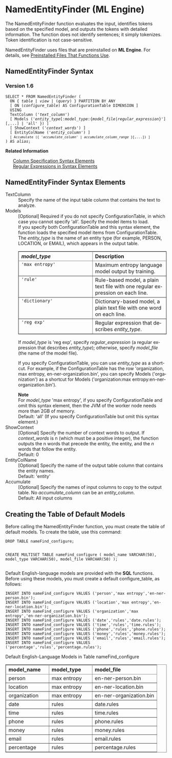 <div class="nested0" aria-labelledby="ariaid-title1" topicindex="1" topicid="lam1507582387267" id="lam1507582387267"><h1 class="title topictitle1" id="ariaid-title1">NamedEntityFinder (ML Engine)</h1><div class="body conbody">
<p class="p">The NamedEntityFinder function evaluates the input, identifies tokens based on the specified model, and outputs the tokens with detailed information. The function does not identify sentences; it simply tokenizes. Token identification is not case-sensitive.</p>
<p class="p">NamedEntityFinder uses files that are preinstalled on <span><b>ML Engine</b></span>. For details, see <a href="tzu1557778477026.md">Preinstalled Files That Functions Use</a>.</p></div><div class="topic reference nested1" aria-labelledby="ariaid-title2" topicindex="2" topicid="fsr1507582452484" xml:lang="en-us" lang="en-us" id="fsr1507582452484">
<h2 class="title topictitle2" id="ariaid-title2">NamedEntityFinder Syntax</h2><div class="body refbody"><div class="section" id="fsr1507582452484__section_N1000E_N1000C_N10001">
<h3 class="title sectiontitle">Version <span>1.6</span></h3><pre class="pre codeblock" xml:space="preserve"><code>SELECT * FROM NamedEntityFinder (
  <span>ON { <var class="keyword varname">table</var> | <var class="keyword varname">view</var> | (<var class="keyword varname">query</var>) }</span> PARTITION BY ANY
  [ ON (<var class="keyword varname">configure_table</var>) AS ConfigurationTable DIMENSION ]
  USING
  TextColumn ('<var class="keyword varname">text_column</var>')
  [ Models ('<var class="keyword varname">entity_type</var>[:<var class="keyword varname">model_type</var>:{<var class="keyword varname">model_file</var>|<var class="keyword varname">regular_expression</var>}'][,...] | 'all' }) ]
  [ ShowContext ('<var class="keyword varname">context_words</var>') ]
  [ EntityColName ('<var class="keyword varname">entity_column</var>') ]
  <code class="ph codeph">[ Accumulate ({ '<var class="keyword varname">accumulate_column</var>' | <var class="keyword varname">accumulate_column_range</var> }[,...]) ]</code>
) AS <var class="keyword varname">alias</var>;</code></pre></div></div><div class="related-links"><div class="linklistheader"><p></p><b>Related Information</b></div>
<ul class="linklist linklist"><div class="linklistmember"><a href="ndv1557782188375.md">Column Specification Syntax Elements</a></div><div class="linklistmember"><a href="dsd1557781660424.md">Regular Expressions in Syntax Elements</a></div></ul></div></div><div class="topic reference nested1" aria-labelledby="ariaid-title3" topicindex="3" topicid="rdh1507582703200" xml:lang="en-us" lang="en-us" id="rdh1507582703200">
<h2 class="title topictitle2" id="ariaid-title3">NamedEntityFinder Syntax Elements</h2><div class="body refbody"><div class="section" id="rdh1507582703200__section_N10011_N1000E_N10001"><dl class="dl parml"><dt class="dt pt dlterm">TextColumn</dt><dd class="dd pd">Specify the name of the input table column that contains the text to analyze.</dd><dt class="dt pt dlterm">Models</dt><dd class="dd pd">[Optional] Required if you do not specify ConfigurationTable, in which case you cannot specify 'all'. Specify the model items to load.</dd><dd class="dd pd ddexpand">If you specify both ConfigurationTable and this syntax element, the function loads the specified model items from ConfigurationTable.</dd><dd class="dd pd ddexpand">The <var class="keyword varname">entity_type</var> is the name of an entity type (for example, PERSON, LOCATION, or EMAIL), which appears in the output table.</dd><dd class="dd pd ddexpand"><div class="tablenoborder"><table cellpadding="4" cellspacing="0" summary="" id="rdh1507582703200__table_qn5_h1z_fdb" class="table" frame="border" border="1" rules="all"><div class="caption"></div><colgroup span="1"><col style="width:50%" span="1"></col><col style="width:50%" span="1"></col></colgroup><thead class="thead" style="text-align:left;"><tr class="row"><th class="entry cellrowborder" style="vertical-align:top;" id="d35140e193" rowspan="1" colspan="1"><var class="keyword varname">model_type</var></th><th class="entry cellrowborder" style="vertical-align:top;" id="d35140e196" rowspan="1" colspan="1">Description</th></tr></thead><tbody class="tbody"><tr class="row"><td class="entry cellrowborder" style="vertical-align:top;" headers="d35140e193" rowspan="1" colspan="1"><code class="ph codeph">'max entropy'</code></td><td class="entry cellrowborder" style="vertical-align:top;" headers="d35140e196" rowspan="1" colspan="1">Maximum entropy language model output by training.</td></tr><tr class="row"><td class="entry cellrowborder" style="vertical-align:top;" headers="d35140e193" rowspan="1" colspan="1"><code class="ph codeph">'rule'</code></td><td class="entry cellrowborder" style="vertical-align:top;" headers="d35140e196" rowspan="1" colspan="1">Rule-based model, a plain text file with one regular expression on each line.</td></tr><tr class="row"><td class="entry cellrowborder" style="vertical-align:top;" headers="d35140e193" rowspan="1" colspan="1"><code class="ph codeph">'dictionary'</code></td><td class="entry cellrowborder" style="vertical-align:top;" headers="d35140e196" rowspan="1" colspan="1">Dictionary-based model, a plain text file with one word on each line.</td></tr><tr class="row"><td class="entry cellrowborder" style="vertical-align:top;" headers="d35140e193" rowspan="1" colspan="1"><code class="ph codeph">'reg exp'</code></td><td class="entry cellrowborder" style="vertical-align:top;" headers="d35140e196" rowspan="1" colspan="1">Regular expression that describes <var class="keyword varname">entity_type</var>.</td></tr></tbody></table></div></dd><dd class="dd pd ddexpand">If <var class="keyword varname">model_type</var> is 'reg exp', specify <var class="keyword varname">regular_expression</var> (a regular expression that describes <var class="keyword varname">entity_type</var>); otherwise, specify <var class="keyword varname">model_file</var> (the name of the model file).</dd><dd class="dd pd ddexpand">
<p class="p">If you specify ConfigurationTable, you can use <var class="keyword varname">entity_type</var> as a shortcut. For example, if the ConfigurationTable has the row 'organization, max entropy, en-ner-organization.bin', you can specify Models ('organization') as a shortcut for Models ('organization:max entropy:en-ner-organization.bin').</p><div class="note note" id="rdh1507582703200__note_N100AC_N1004E_N10042_N10030_N10011_N1000E_N1000C_N10001"><span><b>Note</b></span><div class="notebody">For <var class="keyword varname">model_type</var> 'max entropy', if you specify ConfigurationTable and omit this syntax element, then the JVM of the worker node needs more than 2GB of memory.</div></div></dd><dd class="dd pd ddexpand">Default: 'all' (If you specify ConfigurationTable but omit this syntax element.)</dd><dt class="dt pt dlterm">ShowContext</dt><dd class="dd pd">[Optional] Specify the number of context words to output. If <var class="keyword varname">context_words</var> is n (which must be a positive integer), the function outputs the n words that precede the entity, the entity, and the <var class="keyword varname">n</var> words that follow the entity.</dd><dd class="dd pd ddexpand">Default: 0</dd><dt class="dt pt dlterm">EntityColName</dt><dd class="dd pd">[Optional] Specify the name of the output table column that contains the entity names.</dd><dd class="dd pd ddexpand">Default: 'entity'</dd><dt class="dt pt dlterm">Accumulate</dt><dd class="dd pd">[Optional] Specify the names of input columns to copy to the output table. No <var class="keyword varname">accumulate_column</var> can be an <var class="keyword varname">entity_column</var>.</dd><dd class="dd pd ddexpand">Default: All input columns</dd></dl></div></div></div><div class="topic reference nested1" aria-labelledby="ariaid-title4" topicindex="4" topicid="bvn1507584767132" xml:lang="en-us" lang="en-us" id="bvn1507584767132">
<h2 class="title topictitle2" id="ariaid-title4">Creating the Table of Default Models</h2><div class="body refbody"><div class="section" id="bvn1507584767132__section_N1000E_N1000C_N10001">
<p class="p">Before calling the NamedEntityFinder function, you must create the table of default models. To create the table, use this command:</p><pre class="pre codeblock" xml:space="preserve"><code>DROP TABLE nameFind_configure;

CREATE MULTISET TABLE nameFind_configure (
  model_name VARCHAR(50),
  model_type VARCHAR(50),
  model_file VARCHAR(50)
);</code></pre>
<p class="p">Default English-language models are provided with the <span><b>SQL</b></span> functions. Before using these models, you must create a default configure_table, as follows:</p><pre class="pre codeblock" xml:space="preserve"><code>INSERT INTO nameFind_configure VALUES ('person','max entropy','en-ner-person.bin');
INSERT INTO nameFind_configure VALUES ('location','max entropy','en-ner-location.bin');
INSERT INTO nameFind_configure VALUES ('organization','max entropy','en-ner-organization.bin');
INSERT INTO nameFind_configure VALUES ('date','rules','date.rules');
INSERT INTO nameFind_configure VALUES ('time','rules','time.rules');
INSERT INTO nameFind_configure VALUES ('phone','rules','phone.rules');
INSERT INTO nameFind_configure VALUES ('money','rules','money.rules');
INSERT INTO nameFind_configure VALUES ('email','rules','email.rules');
INSERT INTO nameFind_configure VALUES ('percentage','rules','percentage.rules');
</code></pre><div class="tablenoborder"><table cellpadding="4" cellspacing="0" summary="" id="bvn1507584767132__table_N1001F_N1000E_N1000C_N10001" class="table" frame="border" border="1" rules="all"><div class="caption"><span>Default English-Language Models in Table nameFind_configure</span></div><colgroup span="1"><col style="width:28.57142857142857%" span="1"></col><col style="width:28.57142857142857%" span="1"></col><col style="width:42.857142857142854%" span="1"></col></colgroup><thead class="thead" style="text-align:left;"><tr class="row"><th class="entry nocellnorowborder" style="vertical-align:top;" id="d35140e319" rowspan="1" colspan="1">model_name</th><th class="entry nocellnorowborder" style="vertical-align:top;" id="d35140e321" rowspan="1" colspan="1">model_type</th><th class="entry cell-norowborder" style="vertical-align:top;" id="d35140e323" rowspan="1" colspan="1">model_file</th></tr></thead><tbody class="tbody"><tr class="row"><td class="entry nocellnorowborder" style="vertical-align:top;" headers="d35140e319" rowspan="1" colspan="1">person</td><td class="entry nocellnorowborder" style="vertical-align:top;" headers="d35140e321" rowspan="1" colspan="1">max entropy</td><td class="entry cell-norowborder" style="vertical-align:top;" headers="d35140e323" rowspan="1" colspan="1">en-ner-person.bin</td></tr><tr class="row"><td class="entry nocellnorowborder" style="vertical-align:top;" headers="d35140e319" rowspan="1" colspan="1">location</td><td class="entry nocellnorowborder" style="vertical-align:top;" headers="d35140e321" rowspan="1" colspan="1">max entropy</td><td class="entry cell-norowborder" style="vertical-align:top;" headers="d35140e323" rowspan="1" colspan="1">en-ner-location.bin</td></tr><tr class="row"><td class="entry nocellnorowborder" style="vertical-align:top;" headers="d35140e319" rowspan="1" colspan="1">organization</td><td class="entry nocellnorowborder" style="vertical-align:top;" headers="d35140e321" rowspan="1" colspan="1">max entropy</td><td class="entry cell-norowborder" style="vertical-align:top;" headers="d35140e323" rowspan="1" colspan="1">en-ner-organization.bin</td></tr><tr class="row"><td class="entry nocellnorowborder" style="vertical-align:top;" headers="d35140e319" rowspan="1" colspan="1">date</td><td class="entry nocellnorowborder" style="vertical-align:top;" headers="d35140e321" rowspan="1" colspan="1">rules</td><td class="entry cell-norowborder" style="vertical-align:top;" headers="d35140e323" rowspan="1" colspan="1">date.rules</td></tr><tr class="row"><td class="entry nocellnorowborder" style="vertical-align:top;" headers="d35140e319" rowspan="1" colspan="1">time</td><td class="entry nocellnorowborder" style="vertical-align:top;" headers="d35140e321" rowspan="1" colspan="1">rules</td><td class="entry cell-norowborder" style="vertical-align:top;" headers="d35140e323" rowspan="1" colspan="1">time.rules</td></tr><tr class="row"><td class="entry nocellnorowborder" style="vertical-align:top;" headers="d35140e319" rowspan="1" colspan="1">phone</td><td class="entry nocellnorowborder" style="vertical-align:top;" headers="d35140e321" rowspan="1" colspan="1">rules</td><td class="entry cell-norowborder" style="vertical-align:top;" headers="d35140e323" rowspan="1" colspan="1">phone.rules</td></tr><tr class="row"><td class="entry nocellnorowborder" style="vertical-align:top;" headers="d35140e319" rowspan="1" colspan="1">money</td><td class="entry nocellnorowborder" style="vertical-align:top;" headers="d35140e321" rowspan="1" colspan="1">rules</td><td class="entry cell-norowborder" style="vertical-align:top;" headers="d35140e323" rowspan="1" colspan="1">money.rules</td></tr><tr class="row"><td class="entry nocellnorowborder" style="vertical-align:top;" headers="d35140e319" rowspan="1" colspan="1">email</td><td class="entry nocellnorowborder" style="vertical-align:top;" headers="d35140e321" rowspan="1" colspan="1">rules</td><td class="entry cell-norowborder" style="vertical-align:top;" headers="d35140e323" rowspan="1" colspan="1">email.rules</td></tr><tr class="row"><td class="entry row-nocellborder" style="vertical-align:top;" headers="d35140e319" rowspan="1" colspan="1">percentage</td><td class="entry row-nocellborder" style="vertical-align:top;" headers="d35140e321" rowspan="1" colspan="1">rules</td><td class="entry cellrowborder" style="vertical-align:top;" headers="d35140e323" rowspan="1" colspan="1">percentage.rules</td></tr></tbody></table></div></div></div></div></div>
